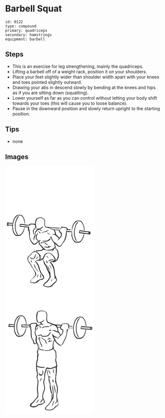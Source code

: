 # Barbell Squat
> 

``` 
id: 0122 
type: compound 
primary: quadriceps 
secondary: hamstrings 
equipment: barbell 
``` 

## Steps

 - This is an exercise for leg strengthening, mainly the quadriceps.
 - Lifting a barbell off of a weight rack, position it on your shoulders.
 - Place your feet slightly wider than shoulder width apart with your knees and toes pointed slightly outward.
 - Drawing your abs in descend slowly by bending at the knees and hips as if you are sitting down (squatting).
 - Lower yourself as far as you can control without letting your body shift towards your toes (this will cause you to loose balance).
 - Pause in the downward position and slowly return upright to the starting position.

## Tips

 - none

## Images

<svg width="288" height="400" viewBox="0 0 216 300" xmlns="http://www.w3.org/2000/svg">
  <g fill="#FFF">
    <path d="M0 0h216v300H0V0m31.67 119.76c1.49-.03 2.98-.06 4.47-.12 6.62 1.23 8.79 8.58 10.01 14.27.16 2.18.17 4.44 1.34 6.37.88-7.93-1.42-17-8.28-21.75-2.51.02-4.99-.33-7.37-1.13-.04.59-.13 1.77-.17 2.36M18 138.62c-3.98-1.62-9.08-.17-12.45-2.98-1.11 3.27-1.92 6.74-.18 9.97 1.49-.63 2.93-1.37 4.37-2.09 2.49.66 5.07.88 7.63.91-.33 8.91.86 19.97 9.26 25.05 3.91-.42 8.44.6 11.7-2.18 5.6-4.6 8.34-12.01 8.75-19.09 2.87.23 5.74.42 8.61.63-.66 2.31-.98 4.77 0 7.05 1.14 1.1 1.73 2.55 1.74 4.14.88 7.24.35 15 3.91 21.63 2.2 3.23 4.24 6.92 7.64 9.02 5.38-.1 9.22-4.08 11.7-8.45.54 2.32.45 4.73 1.03 7.04 1.37 2.51 4.21 3.77 5.69 6.21 1.08 1.63 2.36 3.11 3.74 4.5-.81 1.09-1.73 2.1-2.57 3.16-4.59.06-9.1 2.08-13.64.4-.09.94-.18 1.89-.26 2.85 5.08.19 10.03-1.01 15.07-1.38.8-.77 1.55-1.57 2.27-2.42 5 .91 10.01 2.84 15.15 2 3.71-.41 7.21-1.83 10.75-2.93-2.68 1.26-5.1 2.88-7.26 4.87 2.3-.83 4.68-1.6 6.78-2.87.64-2.31 1.72-4.36 3.67-5.84.18.81.53 2.44.71 3.25 1.32 1 2.8 1.85 3.87 3.15.88 3.53 1.44 7.14 2.13 10.72.72 3.22-1.21 6.09-1.96 9.1-.34 2.24-2.48 3.36-3.93 4.84 1.56-6.04-3.88-10.39-7.55-14.27-3.64-4.41-10.8-6.38-15.67-2.88-4.24 2.36-6.15 7.11-7.25 11.58-.63.09-1.88.26-2.51.34a289.69 289.69 0 0 1-5.7 4.81c3.22-2.83 2.43-7.01 2.03-10.64.5-.2 1.5-.59 1.99-.79l-2.32-1c-2.75-3.63-5.78-7.52-10.27-9.05-1.53-.43-2.83-1.38-4.17-2.18-.01.55-.01 1.66-.01 2.22-.38-.16-1.13-.48-1.51-.65-4.93 3.63-8.36 8.77-13.08 12.62-2.81 2.34-2.27 6.43-1.29 9.53 2.68 6.04 7.42 10.87 10.16 16.88 3.14 5.98 8.8 11.37 8.25 18.66-4.08 3.66-6.54 8.81-11 12.15-.49.88-.96 1.78-1.42 2.69.35 1.13.71 2.25 1.07 3.38 2.81.53 5.57 1.3 8.39 1.72 2.61-.51 5.24-1.07 7.7-2.12 1.93-1.44 3.07-3.73 5.14-5 2.96-1.94 6.89-1.1 9.8-3.17.7-1.08 1.16-2.29 1.71-3.46-.5-4.32-3.36-7.5-6.14-10.57-3.12-5.44-4.76-11.6-6.54-17.58-1.54-4.9-4.93-8.88-8.59-12.36 4.02-.61 8.03-1.44 12.05-.27 1.35-1.13 2.68-2.29 4.03-3.42.48.17 1.45.52 1.93.69.98 3.14 1.81 6.33 2.84 9.46 1.01 2.93 4.05 4.65 4.79 7.71 2 8 7.91 14.68 8.67 23.05.38 2.84-1.91 4.91-3.16 7.21-3.07 6.03-10.91 8.14-12.57 15.14 5.74 4.19 13.55 5.4 20.18 2.7 2.75-1.93 4.43-5.02 6.97-7.21 2.87-2.65 6.44-5.48 6.52-9.75-.46-3.58-2.9-6.51-3.89-9.94-1.42-4.92-1.32-10.08-2.16-15.1-.64-6.61-4.26-12.43-8.98-16.92 1.32-.44 2.69-.76 4.05-1.08.9.34 1.76 1.55 2.87 1.04 3.95-.97 7.55-3.43 10.03-6.64 1.29-3.33 3.19-6.72 2.77-10.41-.42-3.7-1.09-7.38-2.14-10.94-.59-2.29-2.83-3.4-4.57-4.7-2.28-4-1.18-8.74-3.03-12.91 3.33 3.45 6.78 7.12 11.57 8.47 1.82-1.13 3.61-2.43 4.65-4.37 1.77-3.1 4.24-5.68 6.37-8.52 4.54-6.93 6.23-15.26 6.2-23.45 4.09.17 8.18.51 12.28.63-.81 3.21-1.3 6.59-.46 9.85 1.27 5.76 3.49 12.1 8.89 15.22 4.2 0 9.16 1.44 12.65-1.68 5.56-4.86 8.14-12.37 9.05-19.52 4.57.49 9.15.94 13.66 1.83 1.38-2.32 1.94-4.86.32-7.23-4.39.06-8.69-.96-13.04-1.33-.18-5.66-1.2-11.33-3.35-16.57-1.36-3.22-3.3-6.56-6.63-8.03-4.32-.93-9.41-1.52-12.94 1.76-6.43 6.05-9.14 15.47-7.78 24.1-4.19-.86-8.47-1.03-12.73-1.18-.65-.91-1.3-1.81-1.95-2.71.5 2.28.76 4.61.55 6.94-.23-.02-.67-.08-.89-.11.47 5.63-1.44 11.09-3.31 16.31-1.72 4.7-5.15 8.45-7.78 12.64-.87 1.46-2.1 2.62-3.45 3.63-5.31-1.87-8-7-12.69-9.77-4.87-3.38-6.24-9.47-8.59-14.56-.71 1.45-1.4 2.9-2.04 4.39.87.4 1.75.79 2.62 1.18 1.05 4.47 4.17 7.89 7.04 11.3 1.08 3.3 1.48 6.8 1.04 10.25-5.19 5.83-13.6 6.53-20.9 6.24-3.54-2.81-7.51-5.47-9.65-9.61-1.77-1.74-4.11-2.89-5.57-4.96-.4-1.95.01-4.05-1.09-5.84 1.24-.73 2.5-1.43 3.76-2.12-1.12-.45-2.24-.93-3.45-1.07-.53.67-1.06 1.34-1.6 2.01-1.56-1.85-3.51-3.43-4.58-5.64-.7-2.34-.29-4.83-.38-7.23 1.5-1.83 2.72-3.86 3.58-6.05-2.51.99-3.83 3.49-5.63 5.33.09 2.71-.27 5.49.43 8.15 1.21 2.39 3.23 4.21 5.16 6.01-2.93 2.54-5.83 5.2-9.45 6.75-2.67-2.96-6.21-5.28-7.86-9.04-1.29-3.18-2.95-6.39-2.73-9.92.12-5.37.6-10.96-1.26-16.11-.94-2.09-.55-4.37-.45-6.57-7.2-1.37-14.68-.96-21.81-2.69l.16-1.58.83-.68c7.06-.29 13.87 2.46 20.93 1.99 1.71-.33 2.33-2.59 4.08-2.79 3.44-.21 7.12-.23 10.24 1.45.1 1.99.05 4.03.63 5.96.87 2.33 3.27 3.46 5.46 4.22-4.72 2.32-6.33 7.7-6.84 12.54l1.49.17c-.27-4.25 2.61-7.29 5.12-10.31 1.53-.42 3.04-.97 4.62-1.18 3.13-2.67 7.95-4.04 8.96-8.5-2.38 1.17-4.17 3.18-6.37 4.61-3.01 1.76-6.62 1.33-9.93.92-.26-4.16-1.31-8.24-1.41-12.41.26-3.92 1.57-7.87 3.89-11.05 2.11-1.3 4.7-1.6 7.1-2.06 4.31-.76 8.25 2.55 9.83 6.34 1.1 3.15-.12 6.43-.46 9.6.56 2.5 2.11 4.61 3.3 6.84 3.09.61 6.38.7 9.13 2.42 2.94 1.92 6.54 2.09 9.7 3.47 3 2.56 3.96 6.66 3.98 10.45-2.59-.18-5.19-.36-7.79-.15 3.04 1.13 6.42 1.39 9.18 3.21 3 2.05 5.69 4.55 7.79 7.51-1.35 1.69-2.72 3.37-3.97 5.13 5.16-3.64 10.91-7.99 11.69-14.75.65-3.79-2.91-5.82-5.12-8.16-.4-1.49-.45-3.04-.62-4.56-.31.31-.93.94-1.24 1.25-4.05-.78-8.23-.24-12.27-.88-4.08-1.83-8.82-1.66-12.57-4.3 9.35.21 18.63 2.65 28 1.7-3.54-1.99-7.76-1.3-11.63-1.86-7.71-.44-15.36-1.65-23.09-1.72-1.5-1.51-2.47-3.47-3.15-5.46.12-2.7 1.13-5.33.72-8.06.27-3.78-2.91-6.48-5.82-8.28-4.28-1.81-9.22-1-13.37.77-4.48 3.14-4.8 9.08-4.97 14.06-3.6-1.41-7.57-.97-11.33-.74-1.72.01-2.55 1.81-3.72 2.78-1.77-.1-3.54-.19-5.31-.31-5.16-1.39-10.54-1.55-15.84-1.89-.49 1.26-.98 2.52-1.46 3.78.42.9.85 1.8 1.29 2.7 3.61.5 7.23.85 10.87 1.04-1.85 4.71-2.77 9.88-5.94 13.97-2.05 3.66-6 5.75-10.21 5.09l-.04-2.26c-5-5.56-6-13.34-5.42-20.52-.18-8.38 3.48-16.26 8.58-22.72-1.08.22-2.47.15-3.11 1.26-4.56 5.76-6.72 13.08-7.2 20.34-.43 8.63.66 18.2 7.16 24.56-2.78-.4-5.91-1.05-7.39-3.73-4.92-7.53-5.17-17.25-3.61-25.86 1.69-6.99 4.4-15.12 11.8-17.89-.51-.58-1.01-1.16-1.52-1.73-7.6 3.75-10.67 12.48-11.93 20.32m115.47 14.8c1.32-1.39 2.5-2.9 3.75-4.36 3.22.48 6.48.61 9.68 1.2 2.47.77 1.8 4 2.52 5.94.73-.54 1.46-1.07 2.19-1.6 2.79.52 5.71 1.04 8.48.09-2.6-1.31-5.54-1.43-8.38-1.71-1.71-6.43-9.39-3.93-14.03-6.09-2.74 1.05-3.61 3.93-4.21 6.53m-66.07 1.96c-.7 4.27.48 8.87 3.66 11.93-1.23-3.32-2.64-6.72-2.05-10.35.05-3.01 5.54-4.51 3.28-7.78-1.59 2.1-3.42 4.01-4.89 6.2m16.59-.52c1.66.82 3.29 1.71 4.99 2.43-.8-1.27-1.65-2.51-2.52-3.73-.83.41-1.66.84-2.47 1.3m6.43 4.8c-.91 1.16-1.81 2.33-2.61 3.57 1.12-.78 2.19-1.61 3.26-2.45 5.14-.61 10.71-1.83 14.39-5.69-5.19 1.02-9.56 4.6-15.04 4.57M79 158.24c2.09 2.01 4.45 3.84 7.23 4.78-1.11-3.1-4.16-4.44-7.23-4.78m22.56 2.56c1.16 3.29 4.46 5.22 7.85 4.21-2.94-.77-5.44-2.42-7.85-4.21m-32.1 19.34c.73-1.6 1.03-3.33 1.23-5.06.37-3.42 2.72-6.21 3.25-9.61-4.61 3.06-6.17 9.49-4.48 14.67m38.75-4.94c-1.79 2.07-3.8 4.07-6.33 5.19-4.06 1.29-8.31.43-12.46.49 6.31 4.03 15.57 2.69 20.11-3.47-.43-.75-.87-1.48-1.32-2.21m-21.47 9.71c-.63 1.03-1.27 2.07-1.88 3.12 3.18-1.51 6.54-2.75 10.13-2.3 2.41 2.51 4.93 5.09 8.28 6.29-1.36-2.66-4.03-4.21-6.18-6.16-2.88-2.51-6.93-.69-10.35-.95m16.12 7.56c.71 1.34 1.39 2.69 2.03 4.07-2.07-.1-4.06-.67-6.03-1.27-2.07.29-4.15.54-6.23.82 3.1.64 6.29.76 9.31 1.78 2.84 1.1 5.28-1.3 7.59-2.57 1.17-.66 2.32-1.37 3.39-2.18-1.59.47-3.12 1.14-4.73 1.52-1.97-.13-3.62-1.33-5.33-2.17z"/>
    <path d="M166.74 140.9c1.75-3.37 4.99-5.47 8.12-7.41 2.05.16 4.1.35 6.16.3 8.62 4.43 8.74 15.24 10.78 23.47-3.86-.83-7.73-1.61-11.65-2.08-1.14 2.16-1.71 4.51-1.52 6.95 4.05.76 8.14 1.39 12.26 1.68-2.48 5.96-3.39 13.09-8.62 17.47-3.08 2.74-7.5 2.07-11.27 1.85-5.1-2.14-7.27-7.9-8.28-12.95-1.73-9.79-1.1-20.54 4.02-29.28m3.15 3.05c-3.9 10.88-4.71 23.34.07 34.08.73 1.94 2.33 3.32 4.13 4.25-1.65-3.75-4.04-7.23-4.71-11.35-1.7-8.78-1.36-18.21 2.08-26.55 1.3-3.47 4.37-5.91 5.6-9.4-3.95 1.34-5.6 5.48-7.17 8.97zM5.7 141.28c2.59-4.08 8.11-.87 12.04-1.66-.07.79-.19 2.36-.25 3.14-3.95-.33-7.91-.67-11.79-1.48zM119.59 155.05c3.47-.02 6.94.14 10.33.94a14.33 14.33 0 0 0 2.1 4.94c1.09 1 2.28 1.92 3.14 3.15.87 3.86-1.79 7.23-3.96 10.12-1.92-3.36-4.98-5.77-7.82-8.3-.42-3.85-1.44-7.71-3.79-10.85z"/>
    <path d="M179.56 160c.33-.63.98-1.9 1.31-2.53 6.96 1.5 14.08 2.04 21.13 2.96-.12.77-.35 2.3-.46 3.07-7.29-1.4-14.7-2.09-21.98-3.5zM67.48 209.32c1.85-1.32 4.2-1.17 6.35-1.31 3.25 2.5 7.25 4.68 8.49 8.91.74 3.23 2.51 7.12-.44 9.74-3.39.53-6.64 1.67-9.65 3.32 2.36 4.74 6.45 8.63 7.57 13.94 1.04 4.41 3.1 8.46 4.61 12.71 1.88 5.47 8.24 8.78 7.66 15.16-3.79 1.93-8.14 2.33-11.91 4.3-1.99 1.18-3.38 3.12-5.32 4.38-3.67 1.86-7.9 2.13-11.8.83-.4-.65-1.19-1.95-1.59-2.6.9-1.74 1.9-3.46 3.5-4.64 3.37-2.69 6.05-6.09 9.13-9.09 1.41-1.2 1.12-3.33 1-4.98-1.62-4.09-4.47-7.52-7.06-11.03-2.53-3.39-3.36-7.72-5.91-11.1-2.04-2.72-3.89-5.58-5.66-8.48-2.23-3.7-.93-8.87 2.52-11.36 3.22-2.53 5.22-6.27 8.51-8.7m.28 14.65c-2.91-.21-5.36-1.78-7.78-3.26 1.1 4.07 6.08 5.67 9.61 3.8 3.95-2.94 4.22-8.27 5.23-12.69-3.06 3.7-2.99 9.25-7.06 12.15m6.55 2.24c2.31-2.18 4.54-4.53 5.87-7.45-3.1 1.38-4.74 4.42-5.87 7.45m-9.34 7.25c-.41-2-.97-3.97-1.71-5.88-1.18 2.09-1.12 5.22 1.71 5.88m4.79 3.78c.27 3.98 1.68 7.85 3.98 11.1 2.05 2.98 3.97 6.29 7.28 8.04-2-3.09-4.94-5.52-6.57-8.86-1.79-3.34-2.07-7.38-4.69-10.28m14.48 24.2c1.26 2.77 1.6 5.67.65 8.62l1.64.8c.26-2.08.61-4.14.91-6.21-1.05-1.09-2.09-2.18-3.2-3.21m-8.1 10.27c1.71-2.98 4.77-6 3.38-9.72-1.34 3.16-2.49 6.41-3.38 9.72zM102.75 211.03c2.73.06 5.72.31 7.85 2.24 3.89 3.79 7.76 7.83 9.54 13.09-3.16 3.55-7.77 4.88-12.32 5.53 4.28 6.86 9.29 13.76 9.95 22.11.34 6.92 2.65 13.65 2.1 20.61.8-1.24 1.63-2.47 2.47-3.68a20.35 20.35 0 0 1 1.48 6.21c-2.77 3.45-6.67 5.73-9.48 9.13-3.3 4.63-9.84 6.44-15.15 4.64-1.89-.5-3.75-1.13-5.59-1.8 2.33-4.42 6.41-7.34 10.37-10.17 2.35-3.7 4.07-7.83 7.17-11.02-.45-.07-1.35-.21-1.8-.27 1.17-4.19-.32-8.4-.84-12.55l1.23-.44c-1.15.26-2.28.57-3.42.87-1.83-4.54-4.25-8.85-5.54-13.61-.75-2.54-3.64-3.67-4.36-6.25-.84-3.52-4.28-5.93-4.32-9.68.29-2.04 1.85-3.57 2.97-5.2-.2-4.86 4.24-7.36 7.69-9.76m-4 6.54c1.78 1.72 3.54 3.49 5.65 4.82-.63-2.71-3.19-4.11-5.65-4.82m5.63 13.4c2.55-1.1 4.87-2.9 7.75-3.02 2.26-.2 4.44-1.02 5.73-3.01-4.59 1.9-11.36.26-13.48 6.03m-4.13-3.15c-.35 1.98-.42 3.99-.32 6 1.04.51 2.07 1.03 3.11 1.55-.8-2.56-1.46-5.2-2.79-7.55m7.12 12.76c2.17 3.93 3.87 8.1 5.9 12.11-1.12-4.31-3.09-8.33-4.68-12.48-.31.09-.92.27-1.22.37m-5.44.3c.81 3.71 2.62 7.09 3.78 10.69.28 1.27 1.57 1.68 2.53 2.32-1.83-4.44-2.99-9.37-6.31-13.01m9.27 40.55c1.47-2.94 2.34-6.16 2.84-9.4-1.74 2.83-2.99 6.03-2.84 9.4z"/>
  </g>
  <g fill="#333">
    <path d="M31.67 119.76c.04-.59.13-1.77.17-2.36 2.38.8 4.86 1.15 7.37 1.13 6.86 4.75 9.16 13.82 8.28 21.75-1.17-1.93-1.18-4.19-1.34-6.37-1.22-5.69-3.39-13.04-10.01-14.27-1.49.06-2.98.09-4.47.12z"/>
    <path d="M18 138.62c1.26-7.84 4.33-16.57 11.93-20.32.51.57 1.01 1.15 1.52 1.73-7.4 2.77-10.11 10.9-11.8 17.89-1.56 8.61-1.31 18.33 3.61 25.86 1.48 2.68 4.61 3.33 7.39 3.73-6.5-6.36-7.59-15.93-7.16-24.56.48-7.26 2.64-14.58 7.2-20.34.64-1.11 2.03-1.04 3.11-1.26-5.1 6.46-8.76 14.34-8.58 22.72-.58 7.18.42 14.96 5.42 20.52l.04 2.26c4.21.66 8.16-1.43 10.21-5.09 3.17-4.09 4.09-9.26 5.94-13.97-3.64-.19-7.26-.54-10.87-1.04-.44-.9-.87-1.8-1.29-2.7.48-1.26.97-2.52 1.46-3.78 5.3.34 10.68.5 15.84 1.89 1.77.12 3.54.21 5.31.31 1.17-.97 2-2.77 3.72-2.78 3.76-.23 7.73-.67 11.33.74.17-4.98.49-10.92 4.97-14.06 4.15-1.77 9.09-2.58 13.37-.77 2.91 1.8 6.09 4.5 5.82 8.28.41 2.73-.6 5.36-.72 8.06.68 1.99 1.65 3.95 3.15 5.46 7.73.07 15.38 1.28 23.09 1.72 3.87.56 8.09-.13 11.63 1.86-9.37.95-18.65-1.49-28-1.7 3.75 2.64 8.49 2.47 12.57 4.3 4.04.64 8.22.1 12.27.88.31-.31.93-.94 1.24-1.25.17 1.52.22 3.07.62 4.56 2.21 2.34 5.77 4.37 5.12 8.16-.78 6.76-6.53 11.11-11.69 14.75 1.25-1.76 2.62-3.44 3.97-5.13-2.1-2.96-4.79-5.46-7.79-7.51-2.76-1.82-6.14-2.08-9.18-3.21 2.6-.21 5.2-.03 7.79.15-.02-3.79-.98-7.89-3.98-10.45-3.16-1.38-6.76-1.55-9.7-3.47-2.75-1.72-6.04-1.81-9.13-2.42-1.19-2.23-2.74-4.34-3.3-6.84.34-3.17 1.56-6.45.46-9.6-1.58-3.79-5.52-7.1-9.83-6.34-2.4.46-4.99.76-7.1 2.06-2.32 3.18-3.63 7.13-3.89 11.05.1 4.17 1.15 8.25 1.41 12.41 3.31.41 6.92.84 9.93-.92 2.2-1.43 3.99-3.44 6.37-4.61-1.01 4.46-5.83 5.83-8.96 8.5-1.58.21-3.09.76-4.62 1.18-2.51 3.02-5.39 6.06-5.12 10.31l-1.49-.17c.51-4.84 2.12-10.22 6.84-12.54-2.19-.76-4.59-1.89-5.46-4.22-.58-1.93-.53-3.97-.63-5.96-3.12-1.68-6.8-1.66-10.24-1.45-1.75.2-2.37 2.46-4.08 2.79-7.06.47-13.87-2.28-20.93-1.99l-.83.68-.16 1.58c7.13 1.73 14.61 1.32 21.81 2.69-.1 2.2-.49 4.48.45 6.57 1.86 5.15 1.38 10.74 1.26 16.11-.22 3.53 1.44 6.74 2.73 9.92 1.65 3.76 5.19 6.08 7.86 9.04 3.62-1.55 6.52-4.21 9.45-6.75-1.93-1.8-3.95-3.62-5.16-6.01-.7-2.66-.34-5.44-.43-8.15 1.8-1.84 3.12-4.34 5.63-5.33-.86 2.19-2.08 4.22-3.58 6.05.09 2.4-.32 4.89.38 7.23 1.07 2.21 3.02 3.79 4.58 5.64.54-.67 1.07-1.34 1.6-2.01 1.21.14 2.33.62 3.45 1.07-1.26.69-2.52 1.39-3.76 2.12 1.1 1.79.69 3.89 1.09 5.84 1.46 2.07 3.8 3.22 5.57 4.96 2.14 4.14 6.11 6.8 9.65 9.61 7.3.29 15.71-.41 20.9-6.24.44-3.45.04-6.95-1.04-10.25-2.87-3.41-5.99-6.83-7.04-11.3-.87-.39-1.75-.78-2.62-1.18.64-1.49 1.33-2.94 2.04-4.39 2.35 5.09 3.72 11.18 8.59 14.56 4.69 2.77 7.38 7.9 12.69 9.77 1.35-1.01 2.58-2.17 3.45-3.63 2.63-4.19 6.06-7.94 7.78-12.64 1.87-5.22 3.78-10.68 3.31-16.31.22.03.66.09.89.11.21-2.33-.05-4.66-.55-6.94.65.9 1.3 1.8 1.95 2.71 4.26.15 8.54.32 12.73 1.18-1.36-8.63 1.35-18.05 7.78-24.1 3.53-3.28 8.62-2.69 12.94-1.76 3.33 1.47 5.27 4.81 6.63 8.03 2.15 5.24 3.17 10.91 3.35 16.57 4.35.37 8.65 1.39 13.04 1.33 1.62 2.37 1.06 4.91-.32 7.23-4.51-.89-9.09-1.34-13.66-1.83-.91 7.15-3.49 14.66-9.05 19.52-3.49 3.12-8.45 1.68-12.65 1.68-5.4-3.12-7.62-9.46-8.89-15.22-.84-3.26-.35-6.64.46-9.85-4.1-.12-8.19-.46-12.28-.63.03 8.19-1.66 16.52-6.2 23.45-2.13 2.84-4.6 5.42-6.37 8.52-1.04 1.94-2.83 3.24-4.65 4.37-4.79-1.35-8.24-5.02-11.57-8.47 1.85 4.17.75 8.91 3.03 12.91 1.74 1.3 3.98 2.41 4.57 4.7 1.05 3.56 1.72 7.24 2.14 10.94.42 3.69-1.48 7.08-2.77 10.41-2.48 3.21-6.08 5.67-10.03 6.64-1.11.51-1.97-.7-2.87-1.04-1.36.32-2.73.64-4.05 1.08 4.72 4.49 8.34 10.31 8.98 16.92.84 5.02.74 10.18 2.16 15.1.99 3.43 3.43 6.36 3.89 9.94-.08 4.27-3.65 7.1-6.52 9.75-2.54 2.19-4.22 5.28-6.97 7.21-6.63 2.7-14.44 1.49-20.18-2.7 1.66-7 9.5-9.11 12.57-15.14 1.25-2.3 3.54-4.37 3.16-7.21-.76-8.37-6.67-15.05-8.67-23.05-.74-3.06-3.78-4.78-4.79-7.71-1.03-3.13-1.86-6.32-2.84-9.46-.48-.17-1.45-.52-1.93-.69-1.35 1.13-2.68 2.29-4.03 3.42-4.02-1.17-8.03-.34-12.05.27 3.66 3.48 7.05 7.46 8.59 12.36 1.78 5.98 3.42 12.14 6.54 17.58 2.78 3.07 5.64 6.25 6.14 10.57-.55 1.17-1.01 2.38-1.71 3.46-2.91 2.07-6.84 1.23-9.8 3.17-2.07 1.27-3.21 3.56-5.14 5-2.46 1.05-5.09 1.61-7.7 2.12-2.82-.42-5.58-1.19-8.39-1.72-.36-1.13-.72-2.25-1.07-3.38.46-.91.93-1.81 1.42-2.69 4.46-3.34 6.92-8.49 11-12.15.55-7.29-5.11-12.68-8.25-18.66-2.74-6.01-7.48-10.84-10.16-16.88-.98-3.1-1.52-7.19 1.29-9.53 4.72-3.85 8.15-8.99 13.08-12.62.38.17 1.13.49 1.51.65 0-.56 0-1.67.01-2.22 1.34.8 2.64 1.75 4.17 2.18 4.49 1.53 7.52 5.42 10.27 9.05l2.32 1c-.49.2-1.49.59-1.99.79.4 3.63 1.19 7.81-2.03 10.64 1.92-1.58 3.82-3.18 5.7-4.81.63-.08 1.88-.25 2.51-.34 1.1-4.47 3.01-9.22 7.25-11.58 4.87-3.5 12.03-1.53 15.67 2.88 3.67 3.88 9.11 8.23 7.55 14.27 1.45-1.48 3.59-2.6 3.93-4.84.75-3.01 2.68-5.88 1.96-9.1-.69-3.58-1.25-7.19-2.13-10.72-1.07-1.3-2.55-2.15-3.87-3.15-.18-.81-.53-2.44-.71-3.25-1.95 1.48-3.03 3.53-3.67 5.84-2.1 1.27-4.48 2.04-6.78 2.87 2.16-1.99 4.58-3.61 7.26-4.87-3.54 1.1-7.04 2.52-10.75 2.93-5.14.84-10.15-1.09-15.15-2-.72.85-1.47 1.65-2.27 2.42-5.04.37-9.99 1.57-15.07 1.38.08-.96.17-1.91.26-2.85 4.54 1.68 9.05-.34 13.64-.4.84-1.06 1.76-2.07 2.57-3.16-1.38-1.39-2.66-2.87-3.74-4.5-1.48-2.44-4.32-3.7-5.69-6.21-.58-2.31-.49-4.72-1.03-7.04-2.48 4.37-6.32 8.35-11.7 8.45-3.4-2.1-5.44-5.79-7.64-9.02-3.56-6.63-3.03-14.39-3.91-21.63-.01-1.59-.6-3.04-1.74-4.14-.98-2.28-.66-4.74 0-7.05-2.87-.21-5.74-.4-8.61-.63-.41 7.08-3.15 14.49-8.75 19.09-3.26 2.78-7.79 1.76-11.7 2.18-8.4-5.08-9.59-16.14-9.26-25.05-2.56-.03-5.14-.25-7.63-.91-1.44.72-2.88 1.46-4.37 2.09-1.74-3.23-.93-6.7.18-9.97 3.37 2.81 8.47 1.36 12.45 2.98m148.74 2.28c-5.12 8.74-5.75 19.49-4.02 29.28 1.01 5.05 3.18 10.81 8.28 12.95 3.77.22 8.19.89 11.27-1.85 5.23-4.38 6.14-11.51 8.62-17.47-4.12-.29-8.21-.92-12.26-1.68-.19-2.44.38-4.79 1.52-6.95 3.92.47 7.79 1.25 11.65 2.08-2.04-8.23-2.16-19.04-10.78-23.47-2.06.05-4.11-.14-6.16-.3-3.13 1.94-6.37 4.04-8.12 7.41m-161.04.38c3.88.81 7.84 1.15 11.79 1.48.06-.78.18-2.35.25-3.14-3.93.79-9.45-2.42-12.04 1.66m113.89 13.77c2.35 3.14 3.37 7 3.79 10.85 2.84 2.53 5.9 4.94 7.82 8.3 2.17-2.89 4.83-6.26 3.96-10.12-.86-1.23-2.05-2.15-3.14-3.15a14.33 14.33 0 0 1-2.1-4.94c-3.39-.8-6.86-.96-10.33-.94m59.97 4.95c7.28 1.41 14.69 2.1 21.98 3.5.11-.77.34-2.3.46-3.07-7.05-.92-14.17-1.46-21.13-2.96-.33.63-.98 1.9-1.31 2.53M67.48 209.32c-3.29 2.43-5.29 6.17-8.51 8.7-3.45 2.49-4.75 7.66-2.52 11.36 1.77 2.9 3.62 5.76 5.66 8.48 2.55 3.38 3.38 7.71 5.91 11.1 2.59 3.51 5.44 6.94 7.06 11.03.12 1.65.41 3.78-1 4.98-3.08 3-5.76 6.4-9.13 9.09-1.6 1.18-2.6 2.9-3.5 4.64.4.65 1.19 1.95 1.59 2.6 3.9 1.3 8.13 1.03 11.8-.83 1.94-1.26 3.33-3.2 5.32-4.38 3.77-1.97 8.12-2.37 11.91-4.3.58-6.38-5.78-9.69-7.66-15.16-1.51-4.25-3.57-8.3-4.61-12.71-1.12-5.31-5.21-9.2-7.57-13.94 3.01-1.65 6.26-2.79 9.65-3.32 2.95-2.62 1.18-6.51.44-9.74-1.24-4.23-5.24-6.41-8.49-8.91-2.15.14-4.5-.01-6.35 1.31m35.27 1.71c-3.45 2.4-7.89 4.9-7.69 9.76-1.12 1.63-2.68 3.16-2.97 5.2.04 3.75 3.48 6.16 4.32 9.68.72 2.58 3.61 3.71 4.36 6.25 1.29 4.76 3.71 9.07 5.54 13.61 1.14-.3 2.27-.61 3.42-.87l-1.23.44c.52 4.15 2.01 8.36.84 12.55.45.06 1.35.2 1.8.27-3.1 3.19-4.82 7.32-7.17 11.02-3.96 2.83-8.04 5.75-10.37 10.17 1.84.67 3.7 1.3 5.59 1.8 5.31 1.8 11.85-.01 15.15-4.64 2.81-3.4 6.71-5.68 9.48-9.13a20.35 20.35 0 0 0-1.48-6.21c-.84 1.21-1.67 2.44-2.47 3.68.55-6.96-1.76-13.69-2.1-20.61-.66-8.35-5.67-15.25-9.95-22.11 4.55-.65 9.16-1.98 12.32-5.53-1.78-5.26-5.65-9.3-9.54-13.09-2.13-1.93-5.12-2.18-7.85-2.24z"/>
    <path d="M169.89 143.95c1.57-3.49 3.22-7.63 7.17-8.97-1.23 3.49-4.3 5.93-5.6 9.4-3.44 8.34-3.78 17.77-2.08 26.55.67 4.12 3.06 7.6 4.71 11.35-1.8-.93-3.4-2.31-4.13-4.25-4.78-10.74-3.97-23.2-.07-34.08zM133.47 153.42c.6-2.6 1.47-5.48 4.21-6.53 4.64 2.16 12.32-.34 14.03 6.09 2.84.28 5.78.4 8.38 1.71-2.77.95-5.69.43-8.48-.09-.73.53-1.46 1.06-2.19 1.6-.72-1.94-.05-5.17-2.52-5.94-3.2-.59-6.46-.72-9.68-1.2-1.25 1.46-2.43 2.97-3.75 4.36zM67.4 155.38c1.47-2.19 3.3-4.1 4.89-6.2 2.26 3.27-3.23 4.77-3.28 7.78-.59 3.63.82 7.03 2.05 10.35-3.18-3.06-4.36-7.66-3.66-11.93zM83.99 154.86c.81-.46 1.64-.89 2.47-1.3.87 1.22 1.72 2.46 2.52 3.73-1.7-.72-3.33-1.61-4.99-2.43zM90.42 159.66c5.48.03 9.85-3.55 15.04-4.57-3.68 3.86-9.25 5.08-14.39 5.69-1.07.84-2.14 1.67-3.26 2.45.8-1.24 1.7-2.41 2.61-3.57zM79 158.24c3.07.34 6.12 1.68 7.23 4.78-2.78-.94-5.14-2.77-7.23-4.78zM101.56 160.8c2.41 1.79 4.91 3.44 7.85 4.21-3.39 1.01-6.69-.92-7.85-4.21zM69.46 180.14c-1.69-5.18-.13-11.61 4.48-14.67-.53 3.4-2.88 6.19-3.25 9.61-.2 1.73-.5 3.46-1.23 5.06zM108.21 175.2c.45.73.89 1.46 1.32 2.21-4.54 6.16-13.8 7.5-20.11 3.47 4.15-.06 8.4.8 12.46-.49 2.53-1.12 4.54-3.12 6.33-5.19zM86.74 184.91c3.42.26 7.47-1.56 10.35.95 2.15 1.95 4.82 3.5 6.18 6.16-3.35-1.2-5.87-3.78-8.28-6.29-3.59-.45-6.95.79-10.13 2.3.61-1.05 1.25-2.09 1.88-3.12zM102.86 192.47c1.71.84 3.36 2.04 5.33 2.17 1.61-.38 3.14-1.05 4.73-1.52-1.07.81-2.22 1.52-3.39 2.18-2.31 1.27-4.75 3.67-7.59 2.57-3.02-1.02-6.21-1.14-9.31-1.78 2.08-.28 4.16-.53 6.23-.82 1.97.6 3.96 1.17 6.03 1.27-.64-1.38-1.32-2.73-2.03-4.07zM67.76 223.97c4.07-2.9 4-8.45 7.06-12.15-1.01 4.42-1.28 9.75-5.23 12.69-3.53 1.87-8.51.27-9.61-3.8 2.42 1.48 4.87 3.05 7.78 3.26zM98.75 217.57c2.46.71 5.02 2.11 5.65 4.82-2.11-1.33-3.87-3.1-5.65-4.82zM74.31 226.21c1.13-3.03 2.77-6.07 5.87-7.45-1.33 2.92-3.56 5.27-5.87 7.45zM104.38 230.97c2.12-5.77 8.89-4.13 13.48-6.03-1.29 1.99-3.47 2.81-5.73 3.01-2.88.12-5.2 1.92-7.75 3.02zM64.97 233.46c-2.83-.66-2.89-3.79-1.71-5.88.74 1.91 1.3 3.88 1.71 5.88zM100.25 227.82c1.33 2.35 1.99 4.99 2.79 7.55-1.04-.52-2.07-1.04-3.11-1.55-.1-2.01-.03-4.02.32-6zM69.76 237.24c2.62 2.9 2.9 6.94 4.69 10.28 1.63 3.34 4.57 5.77 6.57 8.86-3.31-1.75-5.23-5.06-7.28-8.04-2.3-3.25-3.71-7.12-3.98-11.1zM107.37 240.58c.3-.1.91-.28 1.22-.37 1.59 4.15 3.56 8.17 4.68 12.48-2.03-4.01-3.73-8.18-5.9-12.11zM101.93 240.88c3.32 3.64 4.48 8.57 6.31 13.01-.96-.64-2.25-1.05-2.53-2.32-1.16-3.6-2.97-6.98-3.78-10.69zM84.24 261.44c1.11 1.03 2.15 2.12 3.2 3.21-.3 2.07-.65 4.13-.91 6.21l-1.64-.8c.95-2.95.61-5.85-.65-8.62zM76.14 271.71c.89-3.31 2.04-6.56 3.38-9.72 1.39 3.72-1.67 6.74-3.38 9.72zM111.2 281.43c-.15-3.37 1.1-6.57 2.84-9.4-.5 3.24-1.37 6.46-2.84 9.4z"/>
  </g>
</svg>

<svg width="288" height="400" viewBox="0 0 216 300" xmlns="http://www.w3.org/2000/svg">
  <g fill="#FFF">
    <path d="M0 0h216v300H0V0m76.64 55.68c-2.49 6.13-1.34 12.82-.51 19.17.57 1.6 1.67 2.9 2.66 4.25 1.37.08 2.75.15 4.12.2 1.37.8 2.73 1.6 4.1 2.4-2.56 1.55-5.12 3.49-8.28 3.35-.81-1.79-1.75-3.5-2.79-5.16-3.64-.46-7.32-.3-10.95.11-2.64.12-3.98 2.72-6.13 3.84-2.41.29-4.84.03-7.25-.03-.05-7.8-1.51-17.35-8.91-21.61-4.37-1.4-9.6-.82-13.02 2.48-5.07 4.89-6.87 12.06-8.12 18.76-4.1-.74-8.27-.71-12.41-1.01-.81 2.18-1.32 4.44-1.58 6.75 4.54.09 9.08.14 13.62.18-.02 8.5 1.24 19.42 9.57 23.84 4.45.19 9.78.16 12.97-3.49 4.72-5.05 7.22-12.04 7.33-18.9-2.01 2.92-2.12 6.58-3.55 9.75-2.01 4.13-4.52 9.28-9.62 9.95-3.25.42-7.35 1.4-9.63-1.72-5.09-5.91-5.58-14.28-5.32-21.73.63-8.95 3.46-19.07 11.9-23.69 2.39.09 4.78.13 7.18.13 6.83 4.43 7.56 13.12 8.93 20.38-3.65-.18-7.31-.23-10.97-.33-1.01 2.17-1.39 4.47-.42 6.73 5.1.03 10.19.31 15.28.37.19-.5.55-1.49.74-1.99-5.24-.15-10.59.33-15.75-.77.83-4.33 6.15-1.67 9.16-2.19 3.65.84 9.34-1.64 11.24 2.48-.94.53-5.33.38-3.37 1.94 1.62.37 3.29.43 4.95.48-.79 1.73-1.5 3.61-.67 5.49 1.91 6.2-.47 12.9 1.83 19.03 1.02 3.14 3.04 5.81 4.28 8.85.76 1.93.83 4.06 1.65 5.97 1.07 1.73 3.35.91 5.03 1.2.54-.62 1.62-1.87 2.16-2.49 3.52 5.65 4.59 13.62 1.08 19.54-1.18 2.68.72 5.47 1.32 8.06-.54 2.67-2.67 5.58-.58 8.1-1.09 4.88-2.48 9.71-3.24 14.64.38 8.45.12 17.1 3.07 25.16-.33.47-.98 1.41-1.3 1.89-.09 2.03-.27 4.05-.51 6.08.94 2.4 1.94 4.78 2.69 7.25-.4 3.02-.26 6.07-.42 9.1-1.74 6.69-1.67 13.73-.26 20.47.47 4.12.96 9.45-2.65 12.36-3.91 4.03-6.9 8.9-11.42 12.34-2.66 1.94-6.2 6.52-2.04 8.94 5.27 2.47 12.28 2.02 16.71-2.01 3.85-3.71 10.04-1.65 13.89-5.25 1.46-1.26 3.3-2.24 4.24-3.98-2.29-3.96-3.26-8.48-5.32-12.54.3-5.9 2.39-11.46 4.45-16.92 2.43-8.08-3.77-16.35-.32-24.26 1.32-4.73.88-9.7 1.42-14.52.91-4.21 2.49-8.24 3.6-12.39 7.57 1.63 15.23-.26 22.01-3.67.27 7.56.42 15.19-1.15 22.65.55.66 1.09 1.32 1.65 1.99.77-6.21 2.3-12.36 2.06-18.66.24-3.04-.62-6.41 1.28-9.09-.74-2.62-1.34-5.28-1.72-7.97-.27-3.05-2.18-5.93-1.24-9.05 1.54-5.26.12-10.71.05-16.06.04-4.37-5.23-5.75-5.75-9.92-1.41-6.39-1.13-13.38 1.91-19.31 2.57 6.27 8.33 10.03 13.62 13.8 4.66-1.47 7.35-5.69 9.15-9.95a56.868 56.868 0 0 0 7.83-22.55c.29-3.57 2.66-6.53 2.98-10.1-1.27 1.33-2.39 2.79-3.49 4.26-.29-.47-.86-1.42-1.15-1.89 1.64 10.14-2.25 20.32-7.36 28.91-1.83 3.61-3.24 7.72-6.86 9.98-2.74-2.08-5.46-4.19-8.14-6.35-2.88-2.37-3.72-6.19-5.67-9.22-1.33-2.05-2.65-4.1-3.74-6.28 3.02 2.47 7.16 4.84 10.9 2.32-6.01-.6-10.79-4.71-14.86-8.84 1.43 4.8 2.61 9.84 5.99 13.72-2.17 4.54-3.82 9.49-3.71 14.58-.14 3 .37 6.73-2.51 8.68-5.07 3.04-11.22 3.7-16.99 2.79.09.44.26 1.32.34 1.76 5.49.16 11.06-.16 16.31-1.95 1.76-.47 2.76-2.09 4.02-3.27.17 3.95 4.97 5.03 5.28 8.87.74 4.89 1.03 9.88.83 14.82-.69 1.31-1.55 2.72-1.18 4.29.95 4.39 2.13 8.75 2.82 13.2-2.78 2.51-6.61 3.31-9.98 4.74-4.47 1.83-9.38 1.02-13.78-.56-2.5 4.9-4.23 10.18-5.41 15.54-.27 4.02.48 8.13-.71 12.06-.61 3.02-2.43 5.95-1.65 9.11.8 5.57 2.65 11.2 1.84 16.86-2.94 5.54-4.06 11.72-4.68 17.91.43 1.56 1.13 3.04 1.74 4.54-.44.08-1.32.23-1.76.31-1.25 3.29-4.09 5.69-4.95 9.16.48-.2 1.43-.62 1.91-.82.96-1.55 2.12-2.95 3.34-4.29.4-1.39.81-2.77 1.22-4.14 1.16 2.74 3.19 5.38 2.81 8.53-2.11 3.37-6.48 3.12-9.95 3.73-4.92.26-7.97 5.33-12.91 5.55-2.77-.02-5.77.52-8.28-.98.62-2.33 1.69-4.47 3.56-6.05 4.83-4.43 8-10.49 13.24-14.59.6-4.92.83-9.95-.12-14.85-.86-4.76-.5-9.66.3-14.4.69-3.77.23-7.62.89-11.39-1.21-2.23-2.77-4.54-2.64-7.19-.05-3.39 1.54-6.64.93-10.03-.95-5.47-1.78-10.97-1.99-16.52 4.25 2.42 9.2 2.99 13.99 3.21 2.09.19 4.27-.49 5.14-2.56-6.51 1.01-13.41.29-19.13-3.14-.9-6.92 3.09-13.28 2.77-20.16-.18-2.06.75-3.96 1.25-5.9-.48-2.3-1.64-4.39-2.36-6.62 1.74-2.4 1.58-5.27 1.88-8.06 3.05 3.59 7.89 3.71 12.19 4.26.71-.47 1.41-.95 2.11-1.44-3.89-.25-7.72-1.1-11.38-2.42-.12-3.04-.17-6.1-.69-9.11-.21 3.12-.09 6.25-.13 9.37-3.86-3.44-.58-9.16-3.57-13-3.57-4.86-3.48-11.1-2.04-16.69-1.84-3.83-4.66-7.76-3.88-12.22.7-4.06 4.09-6.79 6.91-9.48-.14-.31-.42-.95-.56-1.26-2.03 2.01-4 4.09-5.95 6.18.75-2.22.71-4.82 2.03-6.82 3.53-3.08 8.46-3.74 12.18-6.58 1.58 1.06 3.2 2.1 5.12 2.41-1.88-2.29-3.89-4.55-6.41-6.16 3.46-1.55 7.68-3.44 7.74-7.88-2.87 4.82-8.4 6.69-13.72 7.16-4.42-6.24-3.2-14.43-2.03-21.5.43-4.04 4.88-6.14 8.57-5.66 3.85.33 8.77-.43 11.37 3.14 3.74 5.77.48 12.72 1.27 19.04.97 2.13 2.26 4.12 3.07 6.34 3.4.73 6.79 1.56 9.95 3.05-2.17 1.91-4.63 3.63-5.86 6.36 2.01-1.31 3.99-2.68 6.02-3.97-.05-.44-.15-1.34-.19-1.78 2.31 1.82 5.38 1.49 7.93 2.7 4.53 3.3 6.61 9.17 6.59 14.63-4.04-1.96-8.86-4.83-13.38-3.07 5.72 1.28 10.66 4.48 16.2 6.22 1.17 1.91 2.1 3.95 2.91 6.04-2.54 2.52-4.59 5.47-6.58 8.43.4-.1 1.18-.29 1.57-.39 2.11-3.23 4.82-5.99 7.83-8.39 2.95-2.34 4.42-5.98 4.97-9.61.03-1.32.88-3.2-.68-3.95-1.64-1.35-5.04-1.41-4.71-4.21-.52-2.35.38-4.54 2.46-5.76l-.6-2.4c1.41-.68 2.75-1.77 4.4-1.61 3.94.16 8.69-.77 11.44 2.75-.43 2.68-1.38 5.66.67 7.95 3.67-.3 7.36.02 11.03-.38-.05 9.34 1.39 20.83 10.2 26.1 2.97-.44 6.03-.13 8.98-.68 4.88-1.81 7.78-6.67 9.53-11.32 1.16-3.58 2.71-7.31 2.12-11.15 3.55.32 7.12.46 10.68.62 1.83.43 3.71.55 4.65-1.54-.6-.8-1.2-1.58-1.81-2.37l-.53 2.48c-.16-.87-.47-2.62-.63-3.5 1.06.72 2.12 1.44 3.19 2.16l-.29-2.2-1.07-1.6c-4.36-.3-8.73-.45-13.09-.62-.49-7.9-2.06-16.69-8.08-22.34-5.05-3.08-12.73-2.5-16.49 2.46-5.12 6.32-7.16 14.71-7.34 22.71-3.11-.28-6.21.21-9.32.1a13.46 13.46 0 0 1-1.98-3.53c3.37.21 6.72.78 10.11.6.01-.15.04-.45.06-.6-2.27-1.44-5.19-.66-7.75-.94-.67-3.21-3.4-6.21-6.82-6.3-4.56-.27-10.24-1.28-13.19 3.19-5.04.26-10.1-.18-15.1-.74-5.51-.35-9.68-4.74-15.25-4.88-1.12-1.26-2.34-2.44-3.27-3.85-2.81-6.66 1.99-14.29-2.38-20.55-3.61-3.58-9.1-4.14-13.94-4.05-3.64.21-8 1.73-9.24 5.53m-42.88 11.1c-6.52 9.46-7.74 21.84-5.32 32.87 1.07 3.97 2.51 8.77 6.76 10.35-1.35-3.21-3.64-5.95-4.79-9.26-1.81-5.85-1.43-12.09-.99-18.11.65-6.6 4.15-12.32 7.56-17.82-1.15.53-2.57.74-3.22 1.97m46.81 22.21c2.24.41 4.28 1.37 6.21 2.56.16-.36.47-1.07.63-1.43-1.54-2.44-4.53-1.61-6.84-1.13m10.79.43c-1.25 1-1.97 2.49-2.81 3.82 4.56-3.99 10.95-3.99 16.66-3.39.26-.48.79-1.43 1.05-1.91-4.99-.19-10.12-.12-14.9 1.48m17.13 6.93c-1.14.66-3.11 1.46-2.41 3.11 2.18-.65 4.41-1.15 6.72-.85-1.34-.84-2.49-2.77-4.31-2.26m-7.35 14.15c-3.79 1.33-7.85.75-11.76.47-1.22-1.72-2.56-3.39-4.41-4.48.35 2.37 1.15 5.03 3.71 5.82 5.28 1.72 11.25.97 16.26-1.33 2.44-2.77 4.85-6.05 5.05-9.89-3.63 2.57-4.07 8.48-8.85 9.41m-23.67.03c2.39.74 7.15 1.77 7.39-1.77-2.51.38-5.03.79-7.39 1.77m3.04 5.71c-.81 1.75-1.76 3.45-2.59 5.19 2.21-1.97 3.81-4.48 5.69-6.74-2.25 5.49-.33 11.48 2.25 16.47 1.65 2.29 1.52 5.29 3.1 7.62-.06-2.28.77-4.96-.79-6.92-3.17-4.51-5.27-10.54-3.29-15.96-.6-.6-1.21-1.2-1.81-1.81-.85.72-1.71 1.43-2.56 2.15m6.3-1.5c.87.92 1.77 1.82 2.68 2.71 1.6 2.44 4.35 3.45 6.92 4.52.45 3.48 1.75 6.99 5.1 8.64-1.18-2.62-2.35-5.24-3.51-7.87-.74-2.45-3.52-2.91-5.5-3.97-1.35-2.01-3.33-3.44-5.69-4.03m17.63-.05c.39 1.19.78 2.39 1.15 3.6-1.75 1.21-3.52 2.41-5.06 3.89 2.29-.7 4.49-1.75 6.2-3.46 1.38.05 2.76.11 4.14.17.01-.33.05-.98.07-1.31-2.59.12-4.77-1.07-6.5-2.89m2.18 8.11c-1.31 1.35-2.63 2.69-3.86 4.1 1.63-.7 3.23-1.47 4.84-2.23 2.68 1.07 4.66-.16 5.87-2.56-1.3.47-2.6.96-3.89 1.47-.95-1-1.84-2.06-2.72-3.11l-.24 2.33m10.59 79.43c.51-3.96.26-8-.8-11.85-1.18 3.91-.66 8.09.8 11.85m-15.63-9.87c-1.59 4.86-.31 9.87 2 14.24 2.62 4.54.25 9.95 2.13 14.68 1.4 3.77 2.84 7.66 2.42 11.76-.49 6.55 2.11 12.68 3.88 18.85.53-.74 1.05-1.49 1.57-2.23-2.91-7.92-3.26-16.48-4.56-24.75-1.07-4.28-2.51-8.5-2.83-12.92 1.72-.35 3.45-.64 5.18-.89-2.15-.84-4.69-1.26-6.29-3.05-2.88-4.76-2.21-10.49-3.5-15.69m3.33.01c.2 4.02 1.07 8.79 4.93 10.91-1.49-3.7-2.91-7.46-4.93-10.91m-15.06 1.27c.26 3.55 1.66 7.82-.71 10.9-2.77.99-5.14-1.05-7.36-2.37-.46-1.72-.93-3.43-1.41-5.14.38 3.33.64 6.98 2.92 9.65 2.24 1.05 5.62 1.12 7.01-1.29 2.49-3.55 2.55-8.49-.45-11.75m30.65 18.11c.79 1.97 1.11 4.06.71 6.16-.83 4.94 1.8 9.44 3.21 13.99 1.84 6.24.85 12.8-.16 19.08-.98 5.82.45 11.64.37 17.47-1.42 2.21-2.88 4.41-4.05 6.77 3.25-1.52 4.9-4.53 5.69-7.9.28 3.2 1.97 6.22 1.83 9.45-1.94 2.41-4.86 3.67-7.37 5.37-4.14 8.1-15.31 9.4-22.98 5.91 1.22-2.43 2.01-5.39 4.5-6.84 3.78-2.25 5.37-6.55 8.21-9.7 2.19-2.46 3.15-5.78 5.6-8.04 2.64-6.25.8-12.98.64-19.47-.43-4.5-.94-9.25-3.39-13.16.33 5.8 2.08 11.42 2.15 17.25.02 4.61 1.53 9.59-.8 13.87-.1-3.72.32-7.49-.65-11.13-.63 1.24-1.83 2.42-1.47 3.95.15 5.73-.31 12-4.07 16.64-2.3 2.76-3.65 6.42-6.85 8.32-2.7 1.71-3.73 4.94-5.85 7.22 1.89 4.76 7.99 4.44 12.26 4.32 5.13.54 9.71-2.6 13-6.23 2.15-2.92 5.33-4.74 8.02-7.08-.98-5.04-.84-10.3-2.96-15.06-.44-4.97-1.18-10.2.53-15.02 1.5-4.46.45-9.15.55-13.72-2.68-7.13-4.86-14.57-3.82-22.26-.96-.05-1.91-.1-2.85-.16m-35.92 4.93c.09 2.03.13 4.1.64 6.08l.28-3.93c1.47-1.77 3-3.56 3.76-5.77-1.67 1.06-3.21 2.3-4.68 3.62m29.37 3.08c.98 1.67 1.54 3.82 3.48 4.67-.56-2.74-1.1-5.51-.63-8.32-1.11 1.09-1.96 2.39-2.85 3.65m3.29 8.83c1.52 7.31 2.47 14.77 4.23 22.03 1.05-5.6-.47-11.18-1.71-16.6-.45-1.97-1.3-3.83-2.52-5.43m-42.73 45.9c3.42-2.73 5.68-6.58 8.08-10.17-3.56 2.53-6.67 5.99-8.08 10.17m44.34-7.61c-3.1 4.57-4.48 10.06-5.48 15.43 2.02-2.27 2.34-5.37 3.44-8.09.94-2.37 1.76-4.8 2.04-7.34z"/>
    <path d="M169.84 75.72c1.69-3.92 4.75-7.11 8.48-9.15 3.42.06 7.59-.88 10.15 2.04 5.3 5.43 5.63 13.36 7.3 20.33-3.9-.73-7.85-1.16-11.82-1.11-.64 2.13-1.04 4.32-1.22 6.53 4.02.83 8.13.92 12.21.94-1.57 6.98-3.11 15.07-9.35 19.49-2.95 1.42-6.41 1.26-9.6 1.38-4.84-1.41-7.06-6.66-8.35-11.09-2.72-9.64-1.93-20.24 2.2-29.36m4.32.44c-4.23 11.2-4.39 24.14.65 35.11.77 1.93 2.59 3.06 4.34 4.01-1.84-3.72-4.34-7.17-5.22-11.3-1.71-7.17-1.61-14.83.05-22 1-5.28 4.14-9.66 7.01-14.06-4.03.73-5.3 5.02-6.83 8.24zM63.53 82.06c3.4-.43 6.88-.61 10.29-.15 1.08.86 2.07 1.82 3.11 2.72-2.14.19-3.88.76-2.63 3.06-1.62 2.63-3.65 6.64-1.03 9.29-.71 1.66-1.59 3.29-1.85 5.1-.91 5.18 4.64 9.59 2.44 14.71-1.31 3.8-.01 7.73 1.23 11.35-1.43.64-4.21 2.84-4.55-.06-.2-3.92-2.63-6.97-4.54-10.21-3.59-7.21-.87-15.46-3.01-22.96.26-3.16.03-6.24-1.84-8.92.79-1.31 1.59-2.62 2.38-3.93zM9.57 87.22c.39-.6 1.16-1.81 1.55-2.41 3.48-.44 7 .02 10.49-.15-.09.74-.26 2.24-.34 2.98-3.9-.15-7.81-.12-11.7-.42zM124.65 86.09c3.43-.02 6.86-.04 10.29-.05-.62 1.01-1.25 2.03-1.87 3.04-2.08.14-4.14.4-6.19.75-.73-1.25-1.48-2.5-2.23-3.74z"/>
    <path d="M184.56 89.99c7.26.26 14.5 1.11 21.77 1.13-.06.75-.2 2.27-.27 3.03-7.29-.27-14.56-1.02-21.84-1.42.09-.92.2-1.83.34-2.74zM127.14 91.11c1.92-.09 3.84-.2 5.77-.28.48 1.53.25 3.46 1.42 4.69 1.47.92 3.13 1.49 4.72 2.17.08 4.4-1.59 8.71-5.04 11.54-.42-3.38-2.49-6.04-4.81-8.36-.29-3.33-1.09-6.57-2.06-9.76z"/>
  </g>
  <g fill="#333">
    <path d="M76.64 55.68c1.24-3.8 5.6-5.32 9.24-5.53 4.84-.09 10.33.47 13.94 4.05 4.37 6.26-.43 13.89 2.38 20.55.93 1.41 2.15 2.59 3.27 3.85 5.57.14 9.74 4.53 15.25 4.88 5 .56 10.06 1 15.1.74 2.95-4.47 8.63-3.46 13.19-3.19 3.42.09 6.15 3.09 6.82 6.3 2.56.28 5.48-.5 7.75.94-.02.15-.05.45-.06.6-3.39.18-6.74-.39-10.11-.6a13.46 13.46 0 0 0 1.98 3.53c3.11.11 6.21-.38 9.32-.1.18-8 2.22-16.39 7.34-22.71 3.76-4.96 11.44-5.54 16.49-2.46 6.02 5.65 7.59 14.44 8.08 22.34 4.36.17 8.73.32 13.09.62l1.07 1.6.29 2.2c-1.07-.72-2.13-1.44-3.19-2.16.16.88.47 2.63.63 3.5l.53-2.48c.61.79 1.21 1.57 1.81 2.37-.94 2.09-2.82 1.97-4.65 1.54-3.56-.16-7.13-.3-10.68-.62.59 3.84-.96 7.57-2.12 11.15-1.75 4.65-4.65 9.51-9.53 11.32-2.95.55-6.01.24-8.98.68-8.81-5.27-10.25-16.76-10.2-26.1-3.67.4-7.36.08-11.03.38-2.05-2.29-1.1-5.27-.67-7.95-2.75-3.52-7.5-2.59-11.44-2.75-1.65-.16-2.99.93-4.4 1.61l.6 2.4c-2.08 1.22-2.98 3.41-2.46 5.76-.33 2.8 3.07 2.86 4.71 4.21 1.56.75.71 2.63.68 3.95-.55 3.63-2.02 7.27-4.97 9.61-3.01 2.4-5.72 5.16-7.83 8.39-.39.1-1.17.29-1.57.39 1.99-2.96 4.04-5.91 6.58-8.43-.81-2.09-1.74-4.13-2.91-6.04-5.54-1.74-10.48-4.94-16.2-6.22 4.52-1.76 9.34 1.11 13.38 3.07.02-5.46-2.06-11.33-6.59-14.63-2.55-1.21-5.62-.88-7.93-2.7.04.44.14 1.34.19 1.78-2.03 1.29-4.01 2.66-6.02 3.97 1.23-2.73 3.69-4.45 5.86-6.36-3.16-1.49-6.55-2.32-9.95-3.05-.81-2.22-2.1-4.21-3.07-6.34-.79-6.32 2.47-13.27-1.27-19.04-2.6-3.57-7.52-2.81-11.37-3.14-3.69-.48-8.14 1.62-8.57 5.66-1.17 7.07-2.39 15.26 2.03 21.5 5.32-.47 10.85-2.34 13.72-7.16-.06 4.44-4.28 6.33-7.74 7.88 2.52 1.61 4.53 3.87 6.41 6.16-1.92-.31-3.54-1.35-5.12-2.41-3.72 2.84-8.65 3.5-12.18 6.58-1.32 2-1.28 4.6-2.03 6.82 1.95-2.09 3.92-4.17 5.95-6.18.14.31.42.95.56 1.26-2.82 2.69-6.21 5.42-6.91 9.48-.78 4.46 2.04 8.39 3.88 12.22-1.44 5.59-1.53 11.83 2.04 16.69 2.99 3.84-.29 9.56 3.57 13 .04-3.12-.08-6.25.13-9.37.52 3.01.57 6.07.69 9.11 3.66 1.32 7.49 2.17 11.38 2.42-.7.49-1.4.97-2.11 1.44-4.3-.55-9.14-.67-12.19-4.26-.3 2.79-.14 5.66-1.88 8.06.72 2.23 1.88 4.32 2.36 6.62-.5 1.94-1.43 3.84-1.25 5.9.32 6.88-3.67 13.24-2.77 20.16 5.72 3.43 12.62 4.15 19.13 3.14-.87 2.07-3.05 2.75-5.14 2.56-4.79-.22-9.74-.79-13.99-3.21.21 5.55 1.04 11.05 1.99 16.52.61 3.39-.98 6.64-.93 10.03-.13 2.65 1.43 4.96 2.64 7.19-.66 3.77-.2 7.62-.89 11.39-.8 4.74-1.16 9.64-.3 14.4.95 4.9.72 9.93.12 14.85-5.24 4.1-8.41 10.16-13.24 14.59-1.87 1.58-2.94 3.72-3.56 6.05 2.51 1.5 5.51.96 8.28.98 4.94-.22 7.99-5.29 12.91-5.55 3.47-.61 7.84-.36 9.95-3.73.38-3.15-1.65-5.79-2.81-8.53-.41 1.37-.82 2.75-1.22 4.14-1.22 1.34-2.38 2.74-3.34 4.29-.48.2-1.43.62-1.91.82.86-3.47 3.7-5.87 4.95-9.16.44-.08 1.32-.23 1.76-.31-.61-1.5-1.31-2.98-1.74-4.54.62-6.19 1.74-12.37 4.68-17.91.81-5.66-1.04-11.29-1.84-16.86-.78-3.16 1.04-6.09 1.65-9.11 1.19-3.93.44-8.04.71-12.06 1.18-5.36 2.91-10.64 5.41-15.54 4.4 1.58 9.31 2.39 13.78.56 3.37-1.43 7.2-2.23 9.98-4.74-.69-4.45-1.87-8.81-2.82-13.2-.37-1.57.49-2.98 1.18-4.29.2-4.94-.09-9.93-.83-14.82-.31-3.84-5.11-4.92-5.28-8.87-1.26 1.18-2.26 2.8-4.02 3.27-5.25 1.79-10.82 2.11-16.31 1.95-.08-.44-.25-1.32-.34-1.76 5.77.91 11.92.25 16.99-2.79 2.88-1.95 2.37-5.68 2.51-8.68-.11-5.09 1.54-10.04 3.71-14.58-3.38-3.88-4.56-8.92-5.99-13.72 4.07 4.13 8.85 8.24 14.86 8.84-3.74 2.52-7.88.15-10.9-2.32 1.09 2.18 2.41 4.23 3.74 6.28 1.95 3.03 2.79 6.85 5.67 9.22 2.68 2.16 5.4 4.27 8.14 6.35 3.62-2.26 5.03-6.37 6.86-9.98 5.11-8.59 9-18.77 7.36-28.91.29.47.86 1.42 1.15 1.89 1.1-1.47 2.22-2.93 3.49-4.26-.32 3.57-2.69 6.53-2.98 10.1a56.868 56.868 0 0 1-7.83 22.55c-1.8 4.26-4.49 8.48-9.15 9.95-5.29-3.77-11.05-7.53-13.62-13.8-3.04 5.93-3.32 12.92-1.91 19.31.52 4.17 5.79 5.55 5.75 9.92.07 5.35 1.49 10.8-.05 16.06-.94 3.12.97 6 1.24 9.05.38 2.69.98 5.35 1.72 7.97-1.9 2.68-1.04 6.05-1.28 9.09.24 6.3-1.29 12.45-2.06 18.66-.56-.67-1.1-1.33-1.65-1.99 1.57-7.46 1.42-15.09 1.15-22.65-6.78 3.41-14.44 5.3-22.01 3.67-1.11 4.15-2.69 8.18-3.6 12.39-.54 4.82-.1 9.79-1.42 14.52-3.45 7.91 2.75 16.18.32 24.26-2.06 5.46-4.15 11.02-4.45 16.92 2.06 4.06 3.03 8.58 5.32 12.54-.94 1.74-2.78 2.72-4.24 3.98-3.85 3.6-10.04 1.54-13.89 5.25-4.43 4.03-11.44 4.48-16.71 2.01-4.16-2.42-.62-7 2.04-8.94 4.52-3.44 7.51-8.31 11.42-12.34 3.61-2.91 3.12-8.24 2.65-12.36-1.41-6.74-1.48-13.78.26-20.47.16-3.03.02-6.08.42-9.1-.75-2.47-1.75-4.85-2.69-7.25.24-2.03.42-4.05.51-6.08.32-.48.97-1.42 1.3-1.89-2.95-8.06-2.69-16.71-3.07-25.16.76-4.93 2.15-9.76 3.24-14.64-2.09-2.52.04-5.43.58-8.1-.6-2.59-2.5-5.38-1.32-8.06 3.51-5.92 2.44-13.89-1.08-19.54-.54.62-1.62 1.87-2.16 2.49-1.68-.29-3.96.53-5.03-1.2-.82-1.91-.89-4.04-1.65-5.97-1.24-3.04-3.26-5.71-4.28-8.85-2.3-6.13.08-12.83-1.83-19.03-.83-1.88-.12-3.76.67-5.49-1.66-.05-3.33-.11-4.95-.48-1.96-1.56 2.43-1.41 3.37-1.94-1.9-4.12-7.59-1.64-11.24-2.48-3.01.52-8.33-2.14-9.16 2.19 5.16 1.1 10.51.62 15.75.77-.19.5-.55 1.49-.74 1.99-5.09-.06-10.18-.34-15.28-.37-.97-2.26-.59-4.56.42-6.73 3.66.1 7.32.15 10.97.33-1.37-7.26-2.1-15.95-8.93-20.38-2.4 0-4.79-.04-7.18-.13-8.44 4.62-11.27 14.74-11.9 23.69-.26 7.45.23 15.82 5.32 21.73 2.28 3.12 6.38 2.14 9.63 1.72 5.1-.67 7.61-5.82 9.62-9.95 1.43-3.17 1.54-6.83 3.55-9.75-.11 6.86-2.61 13.85-7.33 18.9-3.19 3.65-8.52 3.68-12.97 3.49-8.33-4.42-9.59-15.34-9.57-23.84-4.54-.04-9.08-.09-13.62-.18.26-2.31.77-4.57 1.58-6.75 4.14.3 8.31.27 12.41 1.01 1.25-6.7 3.05-13.87 8.12-18.76 3.42-3.3 8.65-3.88 13.02-2.48 7.4 4.26 8.86 13.81 8.91 21.61 2.41.06 4.84.32 7.25.03 2.15-1.12 3.49-3.72 6.13-3.84 3.63-.41 7.31-.57 10.95-.11 1.04 1.66 1.98 3.37 2.79 5.16 3.16.14 5.72-1.8 8.28-3.35-1.37-.8-2.73-1.6-4.1-2.4-1.37-.05-2.75-.12-4.12-.2-.99-1.35-2.09-2.65-2.66-4.25-.83-6.35-1.98-13.04.51-19.17m93.2 20.04c-4.13 9.12-4.92 19.72-2.2 29.36 1.29 4.43 3.51 9.68 8.35 11.09 3.19-.12 6.65.04 9.6-1.38 6.24-4.42 7.78-12.51 9.35-19.49-4.08-.02-8.19-.11-12.21-.94.18-2.21.58-4.4 1.22-6.53 3.97-.05 7.92.38 11.82 1.11-1.67-6.97-2-14.9-7.3-20.33-2.56-2.92-6.73-1.98-10.15-2.04-3.73 2.04-6.79 5.23-8.48 9.15M63.53 82.06c-.79 1.31-1.59 2.62-2.38 3.93 1.87 2.68 2.1 5.76 1.84 8.92 2.14 7.5-.58 15.75 3.01 22.96 1.91 3.24 4.34 6.29 4.54 10.21.34 2.9 3.12.7 4.55.06-1.24-3.62-2.54-7.55-1.23-11.35 2.2-5.12-3.35-9.53-2.44-14.71.26-1.81 1.14-3.44 1.85-5.1-2.62-2.65-.59-6.66 1.03-9.29-1.25-2.3.49-2.87 2.63-3.06-1.04-.9-2.03-1.86-3.11-2.72-3.41-.46-6.89-.28-10.29.15M9.57 87.22c3.89.3 7.8.27 11.7.42.08-.74.25-2.24.34-2.98-3.49.17-7.01-.29-10.49.15-.39.6-1.16 1.81-1.55 2.41m115.08-1.13c.75 1.24 1.5 2.49 2.23 3.74 2.05-.35 4.11-.61 6.19-.75.62-1.01 1.25-2.03 1.87-3.04-3.43.01-6.86.03-10.29.05m59.91 3.9c-.14.91-.25 1.82-.34 2.74 7.28.4 14.55 1.15 21.84 1.42.07-.76.21-2.28.27-3.03-7.27-.02-14.51-.87-21.77-1.13m-57.42 1.12c.97 3.19 1.77 6.43 2.06 9.76 2.32 2.32 4.39 4.98 4.81 8.36 3.45-2.83 5.12-7.14 5.04-11.54-1.59-.68-3.25-1.25-4.72-2.17-1.17-1.23-.94-3.16-1.42-4.69-1.93.08-3.85.19-5.77.28z"/>
    <path d="M33.76 66.78c.65-1.23 2.07-1.44 3.22-1.97-3.41 5.5-6.91 11.22-7.56 17.82-.44 6.02-.82 12.26.99 18.11 1.15 3.31 3.44 6.05 4.79 9.26-4.25-1.58-5.69-6.38-6.76-10.35-2.42-11.03-1.2-23.41 5.32-32.87zM174.16 76.16c1.53-3.22 2.8-7.51 6.83-8.24-2.87 4.4-6.01 8.78-7.01 14.06-1.66 7.17-1.76 14.83-.05 22 .88 4.13 3.38 7.58 5.22 11.3-1.75-.95-3.57-2.08-4.34-4.01-5.04-10.97-4.88-23.91-.65-35.11zM80.57 88.99c2.31-.48 5.3-1.31 6.84 1.13-.16.36-.47 1.07-.63 1.43-1.93-1.19-3.97-2.15-6.21-2.56zM91.36 89.42c4.78-1.6 9.91-1.67 14.9-1.48-.26.48-.79 1.43-1.05 1.91-5.71-.6-12.1-.6-16.66 3.39.84-1.33 1.56-2.82 2.81-3.82zM108.49 96.35c1.82-.51 2.97 1.42 4.31 2.26-2.31-.3-4.54.2-6.72.85-.7-1.65 1.27-2.45 2.41-3.11zM101.14 110.5c4.78-.93 5.22-6.84 8.85-9.41-.2 3.84-2.61 7.12-5.05 9.89-5.01 2.3-10.98 3.05-16.26 1.33-2.56-.79-3.36-3.45-3.71-5.82 1.85 1.09 3.19 2.76 4.41 4.48 3.91.28 7.97.86 11.76-.47zM77.47 110.53c2.36-.98 4.88-1.39 7.39-1.77-.24 3.54-5 2.51-7.39 1.77zM80.51 116.24c.85-.72 1.71-1.43 2.56-2.15.6.61 1.21 1.21 1.81 1.81-1.98 5.42.12 11.45 3.29 15.96 1.56 1.96.73 4.64.79 6.92-1.58-2.33-1.45-5.33-3.1-7.62-2.58-4.99-4.5-10.98-2.25-16.47-1.88 2.26-3.48 4.77-5.69 6.74.83-1.74 1.78-3.44 2.59-5.19zM86.81 114.74c2.36.59 4.34 2.02 5.69 4.03 1.98 1.06 4.76 1.52 5.5 3.97 1.16 2.63 2.33 5.25 3.51 7.87-3.35-1.65-4.65-5.16-5.1-8.64-2.57-1.07-5.32-2.08-6.92-4.52a97.76 97.76 0 0 1-2.68-2.71zM104.44 114.69c1.73 1.82 3.91 3.01 6.5 2.89-.02.33-.06.98-.07 1.31-1.38-.06-2.76-.12-4.14-.17-1.71 1.71-3.91 2.76-6.2 3.46 1.54-1.48 3.31-2.68 5.06-3.89-.37-1.21-.76-2.41-1.15-3.6zM106.62 122.8l.24-2.33c.88 1.05 1.77 2.11 2.72 3.11 1.29-.51 2.59-1 3.89-1.47-1.21 2.4-3.19 3.63-5.87 2.56-1.61.76-3.21 1.53-4.84 2.23 1.23-1.41 2.55-2.75 3.86-4.1zM117.21 202.23c-1.46-3.76-1.98-7.94-.8-11.85 1.06 3.85 1.31 7.89.8 11.85zM101.58 192.36c1.29 5.2.62 10.93 3.5 15.69 1.6 1.79 4.14 2.21 6.29 3.05-1.73.25-3.46.54-5.18.89.32 4.42 1.76 8.64 2.83 12.92 1.3 8.27 1.65 16.83 4.56 24.75-.52.74-1.04 1.49-1.57 2.23-1.77-6.17-4.37-12.3-3.88-18.85.42-4.1-1.02-7.99-2.42-11.76-1.88-4.73.49-10.14-2.13-14.68-2.31-4.37-3.59-9.38-2-14.24zM104.91 192.37c2.02 3.45 3.44 7.21 4.93 10.91-3.86-2.12-4.73-6.89-4.93-10.91zM89.85 193.64c3 3.26 2.94 8.2.45 11.75-1.39 2.41-4.77 2.34-7.01 1.29-2.28-2.67-2.54-6.32-2.92-9.65.48 1.71.95 3.42 1.41 5.14 2.22 1.32 4.59 3.36 7.36 2.37 2.37-3.08.97-7.35.71-10.9z"/>
    <path d="M120.5 211.75c.94.06 1.89.11 2.85.16-1.04 7.69 1.14 15.13 3.82 22.26-.1 4.57.95 9.26-.55 13.72-1.71 4.82-.97 10.05-.53 15.02 2.12 4.76 1.98 10.02 2.96 15.06-2.69 2.34-5.87 4.16-8.02 7.08-3.29 3.63-7.87 6.77-13 6.23-4.27.12-10.37.44-12.26-4.32 2.12-2.28 3.15-5.51 5.85-7.22 3.2-1.9 4.55-5.56 6.85-8.32 3.76-4.64 4.22-10.91 4.07-16.64-.36-1.53.84-2.71 1.47-3.95.97 3.64.55 7.41.65 11.13 2.33-4.28.82-9.26.8-13.87-.07-5.83-1.82-11.45-2.15-17.25 2.45 3.91 2.96 8.66 3.39 13.16.16 6.49 2 13.22-.64 19.47-2.45 2.26-3.41 5.58-5.6 8.04-2.84 3.15-4.43 7.45-8.21 9.7-2.49 1.45-3.28 4.41-4.5 6.84 7.67 3.49 18.84 2.19 22.98-5.91 2.51-1.7 5.43-2.96 7.37-5.37.14-3.23-1.55-6.25-1.83-9.45-.79 3.37-2.44 6.38-5.69 7.9 1.17-2.36 2.63-4.56 4.05-6.77.08-5.83-1.35-11.65-.37-17.47 1.01-6.28 2-12.84.16-19.08-1.41-4.55-4.04-9.05-3.21-13.99.4-2.1.08-4.19-.71-6.16zM84.58 216.68c1.47-1.32 3.01-2.56 4.68-3.62-.76 2.21-2.29 4-3.76 5.77l-.28 3.93c-.51-1.98-.55-4.05-.64-6.08z"/>
    <path d="M113.95 219.76c.89-1.26 1.74-2.56 2.85-3.65-.47 2.81.07 5.58.63 8.32-1.94-.85-2.5-3-3.48-4.67zM117.24 228.59c1.22 1.6 2.07 3.46 2.52 5.43 1.24 5.42 2.76 11 1.71 16.6-1.76-7.26-2.71-14.72-4.23-22.03zM74.51 274.49c1.41-4.18 4.52-7.64 8.08-10.17-2.4 3.59-4.66 7.44-8.08 10.17zM118.85 266.88c-.28 2.54-1.1 4.97-2.04 7.34-1.1 2.72-1.42 5.82-3.44 8.09 1-5.37 2.38-10.86 5.48-15.43z"/>
  </g>
</svg>
